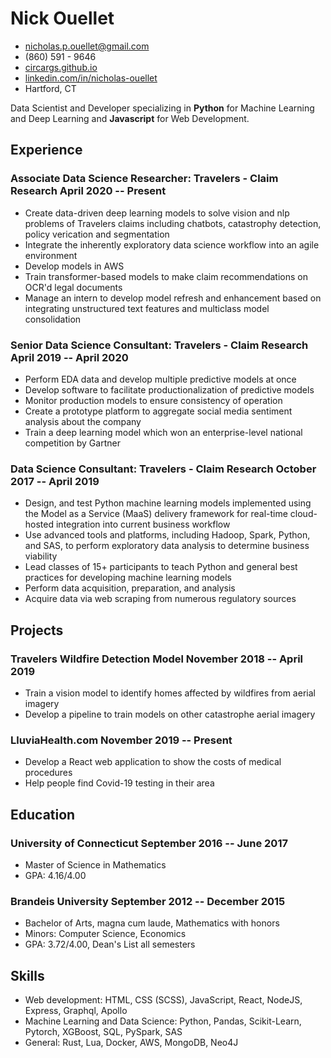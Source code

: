 <!-- The (first) h1 will be used as the <title> of the HTML page -->

# Nick Ouellet

<!-- The unordered list immediately after the h1 will be formatted on a single
line. It is intended to be used for contact details -->

- <nicholas.p.ouellet@gmail.com>
- (860) 591 - 9646
- [circargs.github.io](circargs.github.io)
- [linkedin.com/in/nicholas-ouellet](linkedin.com/in/nicholas-ouellet)
- Hartford, CT

<!-- The paragraph after the h1 and ul and before the first h2 is optional. It
is intended to be used for a short summary. -->

Data Scientist and Developer specializing in **Python** for Machine Learning and Deep Learning and **Javascript** for Web Development.

## Experience

<!-- You have to wrap the "left" and "right" half of these headings in spans by
hand -->

### <span>Associate Data Science Researcher: Travelers - Claim Research</span> <span>April 2020 -- Present</span>

- Create data-driven deep learning models to solve vision and nlp problems of Travelers claims including chatbots, catastrophy detection, policy verication and segmentation
- Integrate the inherently exploratory data science workflow into an agile environment
- Develop models in AWS
- Train transformer-based models to make claim recommendations on OCR'd legal documents
- Manage an intern to develop model refresh and enhancement based on integrating unstructured text features and multiclass model consolidation

### <span>Senior Data Science Consultant: Travelers - Claim Research</span> <span>April 2019 -- April 2020</span>

- Perform EDA data and develop multiple predictive models at once
- Develop software to facilitate productionalization of predictive models
- Monitor production models to ensure consistency of operation
- Create a prototype platform to aggregate social media sentiment analysis about the company
- Train a deep learning model which won an enterprise-level national competition by Gartner

### <span>Data Science Consultant: Travelers - Claim Research</span> <span>October 2017 -- April 2019</span>

- Design, and test Python machine learning models implemented using the Model as a Service (MaaS) delivery framework for real-time cloud-hosted integration into current business workflow
- Use advanced tools and platforms, including Hadoop, Spark, Python, and SAS, to perform exploratory data analysis to determine business viability
- Lead classes of 15+ participants to teach Python and general best practices for developing machine learning models
- Perform data acquisition, preparation, and analysis
- Acquire data via web scraping from numerous regulatory sources

## Projects

### <span>Travelers Wildfire Detection Model</span> <span>November 2018 -- April 2019</span>

- Train a vision model to identify homes affected by wildfires from aerial imagery
- Develop a pipeline to train models on other catastrophe aerial imagery

### <span>LluviaHealth.com</span> <span>November 2019 -- Present</span>

- Develop a React web application to show the costs of medical procedures
- Help people find Covid-19 testing in their area

## Education

### <span>University of Connecticut</span> <span>September 2016 -- June 2017</span>

- Master of Science in Mathematics
- GPA: 4.16/4.00

### <span>Brandeis University</span> <span>September 2012 -- December 2015</span>

- Bachelor of Arts, magna cum laude, Mathematics with honors
- Minors: Computer Science, Economics
- GPA: 3.72/4.00, Dean's List all semesters

## Skills

- Web development: HTML, CSS (SCSS), JavaScript, React, NodeJS, Express, Graphql, Apollo
- Machine Learning and Data Science: Python, Pandas, Scikit-Learn, Pytorch, XGBoost, SQL, PySpark, SAS
- General: Rust, Lua, Docker, AWS, MongoDB, Neo4J
